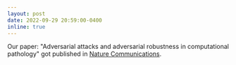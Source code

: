 ```yaml
---
layout: post
date: 2022-09-29 20:59:00-0400
inline: true
---
```


Our paper: "Adversarial attacks and adversarial robustness in computational pathology" got published in [Nature Communications](https://www.nature.com/articles/s41467-022-33266-0).